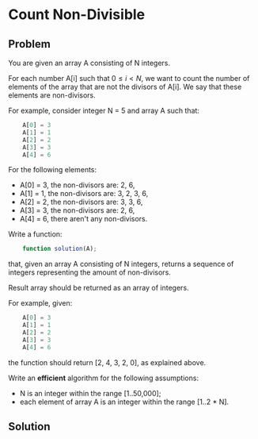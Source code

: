 # Count Non-Divisible

## Problem

You are given an array A consisting of N integers.

For each number A[i] such that $0 ≤ i < N$, we want to count the number of elements of the array that are not the divisors of A[i]. We say that these elements are non-divisors.

For example, consider integer N = 5 and array A such that:

```js
    A[0] = 3
    A[1] = 1
    A[2] = 2
    A[3] = 3
    A[4] = 6
```

For the following elements:

- A[0] = 3, the non-divisors are: 2, 6,
- A[1] = 1, the non-divisors are: 3, 2, 3, 6,
- A[2] = 2, the non-divisors are: 3, 3, 6,
- A[3] = 3, the non-divisors are: 2, 6,
- A[4] = 6, there aren't any non-divisors.

Write a function:

```js
    function solution(A);
```

that, given an array A consisting of N integers, returns a sequence of integers representing the amount of non-divisors.

Result array should be returned as an array of integers.

For example, given:

```js
    A[0] = 3
    A[1] = 1
    A[2] = 2
    A[3] = 3
    A[4] = 6
```

the function should return [2, 4, 3, 2, 0], as explained above.

Write an **efficient** algorithm for the following assumptions:

- N is an integer within the range [1..50,000];
- each element of array A is an integer within the range [1..2 * N].

## Solution
